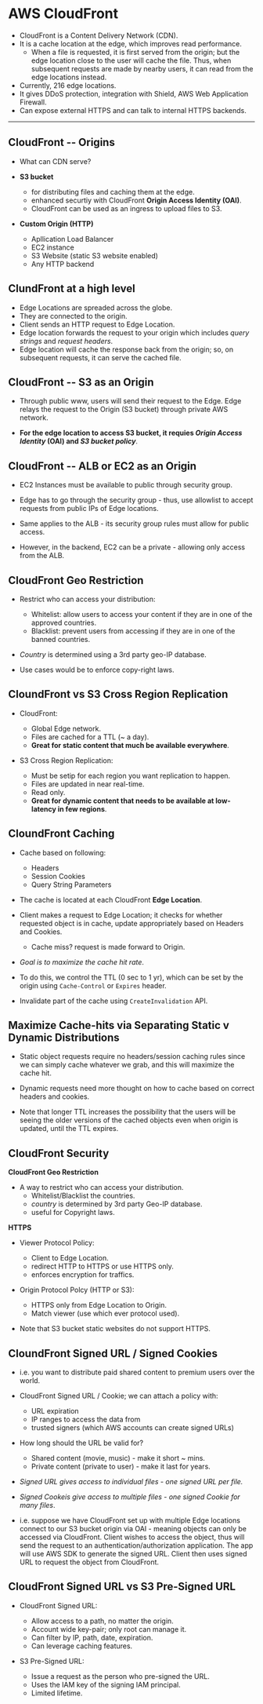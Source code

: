 AWS CloudFront
==============

- CloudFront is a Content Delivery Network (CDN).
- It is a cache location at the edge, which improves read performance.
    - When a file is requested, it is first served from the origin; but the
      edge location close to the user will cache the file. Thus, when
      subsequent requests are made by nearby users, it can read from the edge
      locations instead.
- Currently, 216 edge locations.
- It gives DDoS protection, integration with Shield, AWS Web Application
  Firewall.
- Can expose external HTTPS and can talk to internal HTTPS backends.

---

CloudFront -- Origins
---------------------

- What can CDN serve?

- **S3 bucket**

    - for distributing files and caching them at the edge.
    - enhanced securtiy with CloudFront **Origin Access Identity (OAI)**.
    - CloudFront can be used as an ingress to upload files to S3.

- **Custom Origin (HTTP)**
    
    - Apllication Load Balancer
    - EC2 instance
    - S3 Website (static S3 website enabled)
    - Any HTTP backend

ClundFront at a high level
--------------------------

- Edge Locations are spreaded across the globe.
- They are connected to the origin.
- Client sends an HTTP request to Edge Location.
- Edge location forwards the request to your origin which includes *query
  strings* and *request headers*.
- Edge location will cache the response back from the origin; so, on subsequent
  requests, it can serve the cached file.

CloudFront -- S3 as an Origin
-----------------------------

- Through public www, users will send their request to the Edge. Edge relays
  the request to the Origin (S3 bucket) through private AWS network.

- **For the edge location to access S3 bucket, it requies _Origin Access
  Identity_ (OAI) and _S3 bucket policy_**.

CloudFront -- ALB or EC2 as an Origin
-------------------------------------

- EC2 Instances must be available to public through security group.
- Edge has to go through the security group - thus, use allowlist to accept
  requests from public IPs of Edge locations.


- Same applies to the ALB - its security group rules must allow for public
  access.
- However, in the backend, EC2 can be a private - allowing only access from the
  ALB.

CloudFront Geo Restriction
--------------------------

- Restrict who can access your distribution:

    - Whitelist: allow users to access your content if they are in one of the
      approved countries.
    - Blacklist: prevent users from accessing if they are in one of the banned
      countries.

- *Country* is determined using a 3rd party geo-IP database.

- Use cases would be to enforce copy-right laws.

CloundFront vs S3 Cross Region Replication
------------------------------------------

- CloudFront:
    - Global Edge network.
    - Files are cached for a TTL (~ a day).
    - **Great for static content that much be available everywhere**.

- S3 Cross Region Replication:
    - Must be setip for each region you want replication to happen.
    - Files are updated in near real-time.
    - Read only.
    - **Great for dynamic content that needs to be available at low-latency in
      few regions**.

CloundFront Caching
-------------------

- Cache based on following:
    - Headers
    - Session Cookies
    - Query String Parameters

- The cache is located at each CloudFront **Edge Location**.

- Client makes a request to Edge Location; it checks for whether requested
  object is in cache, update appropriately based on Headers and Cookies.
    - Cache miss? request is made forward to Origin.

- _Goal is to maximize the cache hit rate_.
- To do this, we control the TTL (0 sec to 1 yr), which can be set by the
  origin using `Cache-Control` or `Expires` header.

- Invalidate part of the cache using `CreateInvalidation` API.

Maximize Cache-hits via Separating Static v Dynamic Distributions
-----------------------------------------------------------------

- Static object requests require no headers/session caching rules since we can
  simply cache whatever we grab, and this will maximize the cache hit.

- Dynamic requests need more thought on how to cache based on correct headers
  and cookies.

- Note that longer TTL increases the possibility that the users will be seeing
  the older versions of the cached objects even when origin is updated, until
  the TTL expires.

CloudFront Security
-------------------

**CloudFront Geo Restriction**
- A way to restrict who can access your distribution.
    - Whitelist/Blacklist the countries.
    - _country_ is determined by 3rd party Geo-IP database.
    - useful for Copyright laws.

**HTTPS**
- Viewer Protocol Policy:
    - Client to Edge Location.
    - redirect HTTP to HTTPS or use HTTPS only.
    - enforces encryption for traffics.
- Origin Protocol Polcy (HTTP or S3):
    - HTTPS only from Edge Location to Origin.
    - Match viewer (use which ever protocol used).

- Note that S3 bucket static websites do not support HTTPS.

CloundFront Signed URL / Signed Cookies
---------------------------------------

- i.e. you want to distribute paid shared content to premium users over the
  world.

- CloudFront Signed URL / Cookie; we can attach a policy with:
    - URL expiration
    - IP ranges to access the data from
    - trusted signers (which AWS accounts can create signed URLs)

- How long should the URL be valid for?
    - Shared content (movie, music) - make it short ~ mins.
    - Private content (private to user) - make it last for years.

- _Signed URL gives access to individual files - one signed URL per file._
- _Signed Cookeis give access to multiple files - one signed Cookie for many
  files_. 

- i.e. suppose we have CloudFront set up with multiple Edge locations connect
  to our S3 bucket origin via OAI - meaning objects can only be accessed via
  CloudFront. Client wishes to access the object, thus will send the request to
  an authentication/authorization application. The app will use AWS SDK to
  generate the signed URL. Client then uses signed URL to request the object
  from CloudFront.

CloudFront Signed URL vs S3 Pre-Signed URL
------------------------------------------

- CloudFront Signed URL:
    - Allow access to a path, no matter the origin.
    - Account wide key-pair; only root can manage it.
    - Can filter by IP, path, date, expiration.
    - Can leverage caching features.

- S3 Pre-Signed URL:
    - Issue a request as the person who pre-signed the URL.
    - Uses the IAM key of the signing IAM principal.
    - Limited lifetime.



